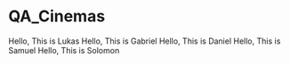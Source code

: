 # QA_Cinemas

Hello, This is Lukas
Hello, This is Gabriel
Hello, This is Daniel
Hello, This is Samuel
Hello, This is Solomon
